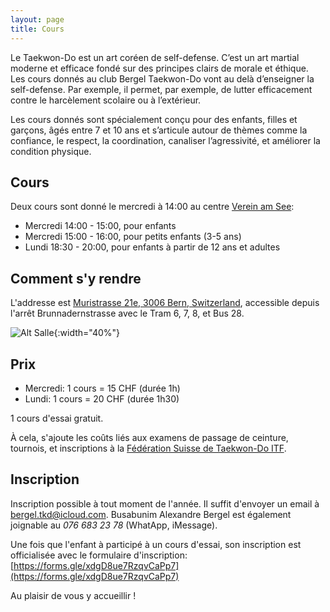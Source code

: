 ```yaml
---
layout: page
title: Cours
---
```


Le Taekwon-Do est un art coréen de self-defense. C’est un art martial moderne et efficace fondé sur des principes clairs de morale et éthique. Les cours donnés au club Bergel Taekwon-Do vont au delà d’enseigner la self-defense. Par exemple, il permet, par exemple, de lutter efficacement contre le harcèlement scolaire ou à l’extérieur.

Les cours donnés sont spécialement conçu pour des enfants, filles et garçons, âgés entre 7 et 10 ans et s’articule autour de thèmes comme la confiance, le respect, la coordination, canaliser l’agressivité, et améliorer la condition physique.

## Cours

Deux cours sont donné le mercredi à 14:00 au centre [Verein am See](https://www.vereinamsee.ch/):

 - Mercredi 14:00 - 15:00, pour enfants
 - Mercredi 15:00 - 16:00, pour petits enfants (3-5 ans)
 - Lundi 18:30 - 20:00, pour enfants à partir de 12 ans et adultes 

## Comment s'y rendre
L'addresse est [Muristrasse 21e, 3006 Bern, Switzerland](https://maps.app.goo.gl/tQE9UqTnfzeyE4xM7), accessible depuis l'arrêt Brunnadernstrasse avec le Tram 6, 7, 8, et Bus 28.

![Alt Salle](images/Salle.png){:width="40%"}


## Prix

 - Mercredi: 1 cours = 15 CHF (durée 1h)
 - Lundi: 1 cours = 20 CHF (durée 1h30)

1 cours d'essai gratuit.

À cela, s'ajoute les coûts liés aux examens de passage de ceinture, tournois, et inscriptions à la [Fédération Suisse de Taekwon-Do ITF](https://www.taekwondo-itf.ch).

## Inscription

Inscription possible à tout moment de l'année. Il suffit d'envoyer un email à [bergel.tkd@icloud.com](mailto:bergel.tkd@icloud.com). Busabunim Alexandre Bergel est également joignable au *076 683 23 78* (WhatApp, iMessage).

Une fois que l'enfant à participé à un cours d'essai, son inscription est officialisée avec le formulaire d'inscription: [https://forms.gle/xdgD8ue7RzqvCaPp7](https://forms.gle/xdgD8ue7RzqvCaPp7)

Au plaisir de vous y accueillir !
